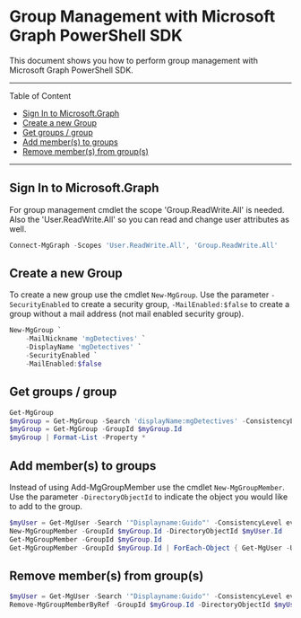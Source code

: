 
# Group Management with Microsoft Graph PowerShell SDK

This document shows you how to perform group management with Microsoft Graph PowerShell SDK.

---

Table of Content

+ [Sign In to Microsoft.Graph](#sign-in-to-microsoftgraph)
+ [Create a new Group](#create-a-new-group)
+ [Get groups / group](#get-groups--group)
+ [Add member(s) to groups](#add-members-to-groups)
+ [Remove member(s) from group(s)](#remove-members-from-groups)

---

## Sign In to Microsoft.Graph

For group management cmdlet the scope 'Group.ReadWrite.All' is needed. Also the 'User.ReadWrite.All' so you can read and change user attributes as well.

```PowerShell
Connect-MgGraph -Scopes 'User.ReadWrite.All', 'Group.ReadWrite.All'
```

## Create a new Group

To create a new group use the cmdlet `New-MgGroup`. Use the parameter `-SecurityEnabled` to create a security group, `-MailEnabled:$false` to create a group without a mail address (not mail enabled security group).

```PowerShell
New-MgGroup `
    -MailNickname 'mgDetectives' `
    -DisplayName 'mgDetectives' `
    -SecurityEnabled `
    -MailEnabled:$false
```

## Get groups / group

```PowerShell
Get-MgGroup
$myGroup = Get-MgGroup -Search 'displayName:mgDetectives' -ConsistencyLevel eventual
$myGroup = Get-MgGroup -GroupId $myGroup.Id
$myGroup | Format-List -Property *
```

## Add member(s) to groups

Instead of using Add-MgGroupMember use the cmdlet `New-MgGroupMember`. Use the parameter `-DirectoryObjectId` to indicate the object you would like to add to the group.

```PowerShell
$myUser = Get-MgUser -Search '"Displayname:Guido"' -ConsistencyLevel eventual
New-MgGroupMember -GroupId $myGroup.Id -DirectoryObjectId $myUser.Id
Get-MgGroupMember -GroupId $myGroup.Id
Get-MgGroupMember -GroupId $myGroup.Id | ForEach-Object { Get-MgUser -UserId $PSItem.Id }
```

## Remove member(s) from group(s)

```PowerShell
$myUser = Get-MgUser -Search '"Displayname:Guido"' -ConsistencyLevel eventual
Remove-MgGroupMemberByRef -GroupId $myGroup.Id -DirectoryObjectId $myUser.Id
```
